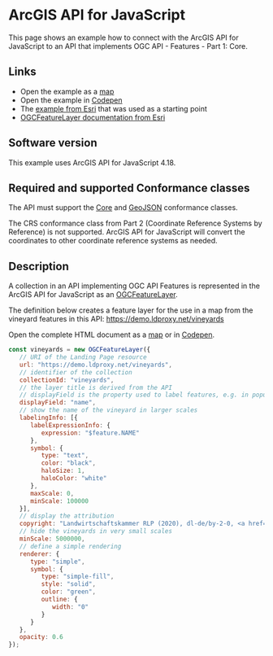 # ArcGIS API for JavaScript

This page shows an example how to connect with the ArcGIS API for JavaScript to an API that implements OGC API - Features - Part 1: Core.

## Links

- Open the example as a [map](https://portele.de/ogc/arcgis-js-vineyards.html)
- Open the example in [Codepen](https://codepen.io/cportele/pen/ZEBVpby)
- The [example from Esri](https://developers.arcgis.com/javascript/latest/sample-code/layers-ogcfeaturelayer/) that was used as a starting point
- [OGCFeatureLayer documentation from Esri](https://developers.arcgis.com/javascript/latest/api-reference/esri-layers-OGCFeatureLayer.html)

## Software version

This example uses ArcGIS API for JavaScript 4.18.

## Required and supported Conformance classes

The API must support the [Core](http://www.opengis.net/spec/ogcapi-features-1/1.0/conf/core) and [GeoJSON](http://www.opengis.net/spec/ogcapi-features-1/1.0/conf/geojson) conformance classes.

The CRS conformance class from Part 2 (Coordinate Reference Systems by Reference) is not supported. ArcGIS API for JavaScript will convert the coordinates to other coordinate reference systems as needed.

## Description

A collection in an API implementing OGC API Features is represented in the ArcGIS API for JavaScript as an [OGCFeatureLayer](https://developers.arcgis.com/javascript/latest/api-reference/esri-layers-OGCFeatureLayer.html).

The definition below creates a feature layer for the use in a map from the vineyard features in this API: https://demo.ldproxy.net/vineyards

Open the complete HTML document as a [map](https://portele.de/ogc/arcgis-js-vineyards.html) or in [Codepen](https://codepen.io/cportele/pen/ZEBVpby).

```javascript
const vineyards = new OGCFeatureLayer({
   // URI of the Landing Page resource
   url: "https://demo.ldproxy.net/vineyards", 
   // identifier of the collection
   collectionId: "vineyards", 
   // the layer title is derived from the API
   // displayField is the property used to label features, e.g. in popups
   displayField: "name",
   // show the name of the vineyard in larger scales
   labelingInfo: [{
      labelExpressionInfo: {
         expression: "$feature.NAME"
      },
      symbol: {
         type: "text",
         color: "black",
         haloSize: 1,
         haloColor: "white"
      },
      maxScale: 0,
      minScale: 100000
   }],
   // display the attribution
   copyright: "Landwirtschaftskammer RLP (2020), dl-de/by-2-0, <a href='http://weinlagen.lwk-rlp.de/'' target='_blank'>weinlagen.lwk-rlp.de</a>, <a href='http://weinlagen.lwk-rlp.de/portal/nutzungsbedingungen/gewaehrleistung-haftung.html' target='_blank'>Regelungen zu Gewährleistung und Haftung</a>",
   // hide the vineyards in very small scales
   minScale: 5000000,
   // define a simple rendering
   renderer: {
      type: "simple",
      symbol: {
         type: "simple-fill",
         style: "solid",
         color: "green",
         outline: {
            width: "0"
         }
      }
   },
   opacity: 0.6
});
```
